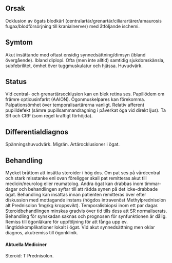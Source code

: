 ## Orsak

Ocklusion av ögats blodkärl (centralartär/grenartär/ciliarartärer/amaurosis fugax/blodförsörjning till kranialnerver) med åtföljande ischemi.

## Symtom

Akut insättande med oftast ensidig synnedsättning/dimsyn (ibland övergående). Ibland diplopi. Ofta (men inte alltid) samtidig sjukdomskänsla, subfebrilitet, ömhet över tuggmuskulatur och hjässa. Huvudvärk.

## Status

Vid central- och grenartärsocklusion kan en blek retina ses. Papillödem om främre opticusinfarkt (AAION). Ögonmuskelpares kan förekomma. Palpationsömhet över temporalisartärerna vanligt. Relativ afferent pupilldefekt (sämre pupillsammandragning i påverkat öga vid direkt ljus). Ta SR och CRP (som regel kraftigt förhöjda).

## Differentialdiagnos

Spänningshuvudvärk. Migrän. Artärocklusioner i ögat.

## Behandling

Mycket bråttom att insätta steroider i hög dos. Om pat ses på vårdcentral och stark misstanke enl ovan föreligger skall pat remitteras akut till medicin/neurolog eller reumatolog. Andra ögat kan drabbas inom timmar-dagar och behandlingen syftar till att rädda synen på det icke-drabbade ögat. Behandling kan insättas innan patienten remitteras över efter diskussion med mottagande instans (högdos intravenöst Methylprednisolon alt Prednisolon 1mg/kg kroppsvikt). Temporalisbiopsi inom ett par dagar. Steroidbehandlingen minskas gradvis över tid tills dess att SR normaliserats. Behandling för synskadan saknas och prognosen för synfunktionen är dålig. Remiss till ögonläkare för uppföljning för att fånga upp ev. långtidskomplikationer lokalt i ögat. Vid akut synnedsättning men oklar diagnos, akutremiss till ögonklinik.

#### Aktuella Mediciner

Steroid: T Prednisolon.

